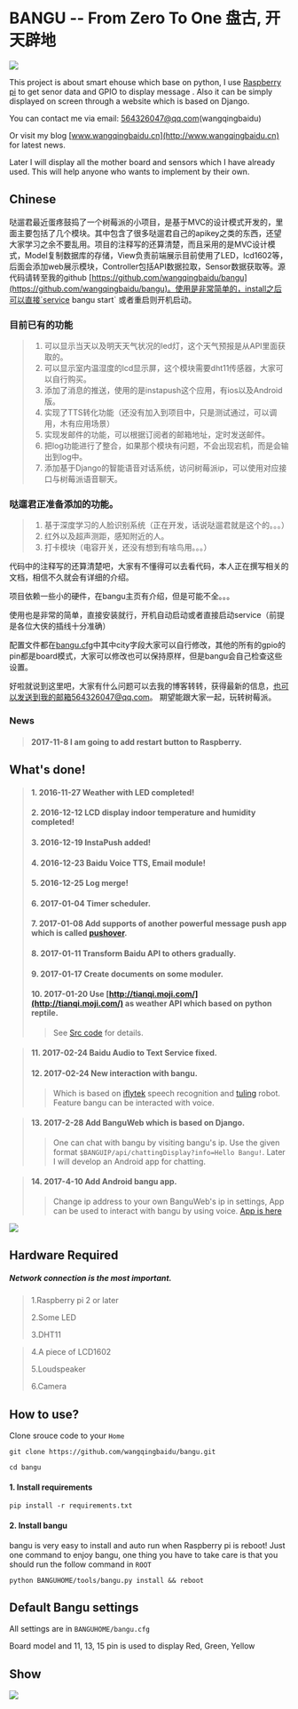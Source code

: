 # BANGU -- From Zero To One   盘古, 开天辟地
![](http://i.imgur.com/aFFeNV6.jpg)

This project is about smart ehouse which base on python, I use [Raspberry pi](https://www.raspberrypi.org/) to get senor data and GPIO to display message . Also it can be simply displayed on screen through a website which is based on Django.

You can contact me via email: 564326047@qq.com(wangqingbaidu) 

Or visit my blog  [www.wangqingbaidu.cn](http://www.wangqingbaidu.cn) for latest news.

Later I will display all the mother board and sensors which I have already used. This will help anyone who wants to implement by their own.

## Chinese
哒遛君最近蛋疼鼓捣了一个树莓派的小项目，是基于MVC的设计模式开发的，里面主要包括了几个模块。其中包含了很多哒遛君自己的apikey之类的东西，还望大家学习之余不要乱用。项目的注释写的还算清楚，而且采用的是MVC设计模式，Model复制数据库的存储，View负责前端展示目前使用了LED，lcd1602等，后面会添加web展示模块，Controller包括API数据拉取，Sensor数据获取等。源代码请转至我的github [https://github.com/wangqingbaidu/bangu](https://github.com/wangqingbaidu/bangu)。使用是非常简单的，install之后可以直接`service bangu start` 或者重启则开机启动。

### 目前已有的功能
>1. 可以显示当天以及明天天气状况的led灯，这个天气预报是从API里面获取的。 
>2. 可以显示室内温湿度的lcd显示屏，这个模块需要dht11传感器，大家可以自行购买。 
>3. 添加了消息的推送，使用的是instapush这个应用，有ios以及Android版。 
>4. 实现了TTS转化功能（还没有加入到项目中，只是测试通过，可以调用，木有应用场景） 
>5. 实现发邮件的功能，可以根据订阅者的邮箱地址，定时发送邮件。 
>6. 把log功能进行了整合，如果那个模块有问题，不会出现宕机，而是会输出到log中。
>7. 添加基于Django的智能语音对话系统，访问树莓派ip，可以使用对应接口与树莓派语音聊天。

### 哒遛君正准备添加的功能。
>1. 基于深度学习的人脸识别系统（正在开发，话说哒遛君就是这个的。。。） 
>2. 红外以及超声测距，感知附近的人。 
>3. 打卡模块（电容开关，还没有想到有啥鸟用。。。）

代码中的注释写的还算清楚吧，大家有不懂得可以去看代码，本人正在撰写相关的文档，相信不久就会有详细的介绍。 

项目依赖一些小的硬件，在bangu主页有介绍，但是可能不全。。。
 
使用也是非常的简单，直接安装就行，开机自动启动或者直接启动service（前提是各位大侠的插线十分准确）

配置文件都在[bangu.cfg](https://github.com/wangqingbaidu/bangu/blob/master/bangu.cfg)中其中city字段大家可以自行修改，其他的所有的gpio的pin都是board模式，大家可以修改也可以保持原样，但是bangu会自己检查这些设置。

好啦就说到这里吧，大家有什么问题可以去我的博客转转，获得最新的信息，也可以发送到我的邮箱564326047@qq.com。
期望能跟大家一起，玩转树莓派。

### News
>#### 2017-11-8 I am going to add restart button to Raspberry.

## What's done!
>#### 1.	2016-11-27 Weather with LED completed!                                                          
>#### 2.	2016-12-12 LCD display indoor temperature and humidity completed!          
>#### 3.	2016-12-19 InstaPush added!   
>#### 4.	2016-12-23 Baidu Voice TTS,  Email module!
>#### 5.	2016-12-25 Log merge!
>#### 6.	2017-01-04 Timer scheduler.
>#### 7. 	2017-01-08 Add supports of another powerful message push app which is called [pushover](https://pushover.net/).
>#### 8.	2017-01-11 Transform Baidu API to others gradually.
>#### 9.	2017-01-17 Create documents on some moduler.
>#### 10. 2017-01-20 Use [http://tianqi.moji.com/](http://tianqi.moji.com/) as weather API which based on python reptile.   
>> See [Src code](https://github.com/wangqingbaidu/bangu/blob/master/utils/WeatherAPI.py) for details.

>#### 11. 2017-02-24 Baidu Audio to Text Service fixed.
>#### 12. 2017-02-24 New interaction with bangu.
>>Which is based on  [iflytek](http://www.xfyun.cn/) speech recognition and [tuling](http://www.tuling123.com/) robot. Feature bangu can be interacted  with voice.

>#### 13.  2017-2-28 Add BanguWeb which is based on Django.
>>One can chat with bangu by visiting bangu's ip. Use the given format  `$BANGUIP/api/chattingDisplay?info=Hello Bangu!`. Later I will develop an Android app for chatting.

>#### 14.  2017-4-10 Add Android bangu app.
>>Change ip address to your own BanguWeb's ip in settings, App can be used to interact with bangu by using voice. [App is here](https://github.com/wangqingbaidu/bangu/blob/master/SpeechDemo.apk)

![](http://i.imgur.com/30cNz9i.png)

## Hardware Required
##### Network connection is the most important.

>1.Raspberry pi 2 or later
>
>2.Some LED
>
>3.DHT11

>4.A piece of LCD1602
> 
>5.Loudspeaker
>
>6.Camera


## How to use?
Clone srouce code to your `Home`

`git clone https://github.com/wangqingbaidu/bangu.git`

`cd bangu`

#### 1. Install requirements
`pip install -r requirements.txt`

#### 2. Install bangu
bangu is very easy to install and auto run when Raspberry pi is reboot! Just one command to enjoy bangu, one thing you have to take care is that you should run the follow command in  `ROOT`

`python BANGUHOME/tools/bangu.py install && reboot`

## Default Bangu settings
All settings are in `BANGUHOME/bangu.cfg`

Board model and 11, 13, 15 pin is used to display Red, Green, Yellow

## Show


![](http://i.imgur.com/iKfpfMk.jpg)

